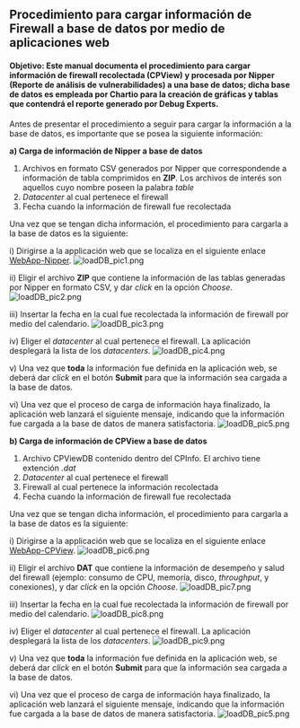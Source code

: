 ## Procedimiento para cargar información de Firewall a base de datos por medio de aplicaciones web

#### Objetivo: Este manual documenta el procedimiento para cargar información de firewall recolectada (CPView) y procesada por Nipper (Reporte de análisis de vulnerabilidades) a una base de datos; dicha base de datos es empleada por Chartio para la creación de gráficas y tablas que contendrá el reporte generado por Debug Experts.

Antes de presentar el procedimiento a seguir para cargar la información a la base de datos, es importante que se posea la siguiente información:

**a) Carga de información de Nipper a base de datos**
   1) Archivos en formato CSV generados por Nipper que correspondende a información de tabla comprimidos en **ZIP**. Los archivos de interés son aquellos cuyo nombre poseen la palabra *table*
   2) *Datacenter* al cual pertenece el firewall 
   3) Fecha cuando la información de firewall fue recolectada

   Una vez que se tengan dicha información, el procedimiento para cargarla a la base de datos es la siguiente:
   
   i) Dirigirse a la applicación web que se localiza en el siguiente enlace [WebApp-Nipper](http://172.16.0.225:5050).
   ![loadDB_pic1.png](https://raw.githubusercontent.com/miguelDE/services-manual/master/manual/Images/loadDB_pic1.png)

   ii) Eligir el archivo **ZIP** que contiene la información de las tablas generadas por Nipper en formato CSV, y dar *click* en la opción *Choose*.
   ![loadDB_pic2.png](https://raw.githubusercontent.com/miguelDE/services-manual/master/manual/Images/loadDB_pic2.png)

   iii) Insertar la fecha en la cual fue recolectada la información de firewall por medio del calendario. 
   ![loadDB_pic3.png](https://raw.githubusercontent.com/miguelDE/services-manual/master/manual/Images/loadDB_pic3.png)

   iv) Eliger el *datacenter* al cual pertenece el firewall. La aplicación desplegará la lista de los *datacenters*.
   ![loadDB_pic4.png](https://raw.githubusercontent.com/miguelDE/services-manual/master/manual/Images/loadDB_pic4.png)

   v) Una vez que **toda** la información fue definida en la aplicación web, se deberá dar *click* en el botón **Submit** para que la información sea cargada a la base de datos. 

   vi) Una vez que el proceso de carga de información haya finalizado, la aplicación web lanzará el siguiente mensaje, indicando que la información fue cargada a la base de datos de manera satisfactoria. 
![loadDB_pic5.png](https://raw.githubusercontent.com/miguelDE/services-manual/master/manual/Images/loadDB_pic5.png)

**b) Carga de información de CPView a base de datos**
   1) Archivo CPViewDB contenido dentro del CPInfo. El archivo tiene extención *.dat*
   2) *Datacenter* al cual pertenece el firewall 
   3) Firewall al cual pertenece la información recolectada
   3) Fecha cuando la información de firewall fue recolectada

   Una vez que se tengan dicha información, el procedimiento para cargarla a la base de datos es la siguiente:
   
   i) Dirigirse a la applicación web que se localiza en el siguiente enlace [WebApp-CPView](http://172.16.0.225:6060).
   ![loadDB_pic6.png](https://raw.githubusercontent.com/miguelDE/services-manual/master/manual/Images/loadDB_pic6.png)

   ii) Eligir el archivo **DAT** que contiene la información de desempeño y salud del firewall (ejemplo: consumo de CPU, memoría, disco, *throughput*, y conexiones), y dar *click* en la opción *Choose*.
   ![loadDB_pic7.png](https://raw.githubusercontent.com/miguelDE/services-manual/master/manual/Images/loadDB_pic7.png)

   iii) Insertar la fecha en la cual fue recolectada la información de firewall por medio del calendario. 
   ![loadDB_pic8.png](https://raw.githubusercontent.com/miguelDE/services-manual/master/manual/Images/loadDB_pic8.png)

   iv) Eliger el *datacenter* al cual pertenece el firewall. La aplicación desplegará la lista de los *datacenters*.
   ![loadDB_pic9.png](https://raw.githubusercontent.com/miguelDE/services-manual/master/manual/Images/loadDB_pic9.png)

   v) Una vez que **toda** la información fue definida en la aplicación web, se deberá dar *click* en el botón **Submit** para que la información sea cargada a la base de datos. 

   vi) Una vez que el proceso de carga de información haya finalizado, la aplicación web lanzará el siguiente mensaje, indicando que la información fue cargada a la base de datos de manera satisfactoria. 
![loadDB_pic5.png](https://raw.githubusercontent.com/miguelDE/services-manual/master/manual/Images/loadDB_pic5.png)
